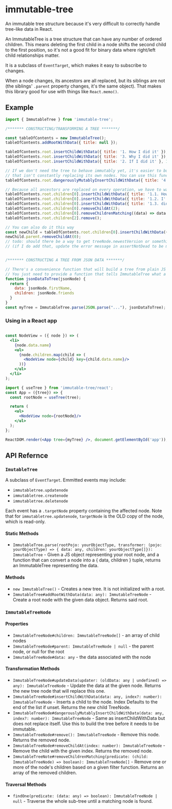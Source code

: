 # immutable-tree

An immutable tree structure because it's very difficult to correctly handle
tree-like data in React.

An ImmutableTree is a tree structure that can have any number of ordered
children. This means deleting the first child in a node shifts the second child
to the first position, so it's not a good fit for binary data where right/left
child relationships matter.

It is a subclass of `EventTarget`, which makes it easy to subscribe to changes.

When a node changes, its ancestors are all replaced, but its siblings are not
(the siblings' `.parent` property changes, it's the same object). That makes
this library good for use with things like `React.memo()`.

## Example

```javascript
import { ImmutableTree } from 'immutable-tree';

/******* CONSTRUCTING/TRANSFORMING A TREE *******/

const tableOfContents = new ImmutableTree();
tableOfContents.addRootWithData({ title: null });

tableOfContents.root.insertChildWithData({ title: '1. How I did it' });
tableOfContents.root.insertChildWithData({ title: '3. Why I did it' }); // root is a different object now!
tableOfContents.root.insertChildWithData({ title: '2. If I did it' }, 1); // optional second argument is index in children list

// If we don't need the tree to behave immutably yet, it's easier to build a tree
// that isn't constantly replacing its own nodes. You can use this function in that case
tableOfContents.root.dangerouslyMutablyInsertChildWithData({ title: '4. But... I did it...' }, 1);

// Because all ancestors are replaced on every operation, we have to walk the entire tree for every operation
tableOfContents.root.children[0].insertChildWithData({ title: '1.1. How' });
tableOfContents.root.children[0].insertChildWithData({ title: '1.2. I' });
tableOfContents.root.children[0].insertChildWithData({ title: '1.3. did' });
tableOfContents.root.children[0].removeChildAt(2);
tableOfContents.root.children[0].removeChildrenMatching((data) => data.title.includes('How'));
tableOfContents.root.children[2].remove();

// You can also do it this way
const newChild = tableOfContents.root.children[0].insertChildWithData({ title: '1.4. It' });
newChild.parent.removeChildAt(0);
// todo: should there be a way to get treeNode.newestVersion or something? Or would that cause all manner of memory leaks? Hm...
// (if I do add that, update the error message in assertNotDead to be more helpful)


/******* CONSTRUCTING A TREE FROM JSON DATA *******/

// There's a convenience function that will build a tree from plain JS objects
// You just need to provide a function that tells ImmutableTree what a given object's data and children are
function jsonDataToTree(jsonNode) {
  return {
    data: jsonNode.firstName,
    children: jsonNode.friends
  }
}
const myTree = ImmutableTree.parse(JSON.parse("..."), jsonDataToTree);
```

### Using in a React app

```jsx

const NodeView = ({ node }) => (
  <li>
    {node.data.name}
    <ul>
      {node.children.map(child => (
        <NodeView node={child} key={child.data.name}/>
      ))}
    </ul>
  </li>
);

import { useTree } from 'immutable-tree/react';
const App = ({tree}) => {
  const rootNode = useTree(tree);

  return (
    <ul>
      <NodeView node={rootNode}/>
    </ul>
  );
};

ReactDOM.render(<App tree={myTree} />, document.getElementById('app'));
```


## API Refernce

### `ImutableTree`

A subclass of `EventTarget`. Emmitted events may include:

- `immutabletree.updatenode`
- `immutabletree.createnode`
- `immutabletree.deletenode`

Each event has a `.targetNode` property containing the affected node. Note that
for `immutabletree.updatenode`, `targetNode` is the OLD copy of the node, which
is read-only.

#### Static Methods

- `ImmutableTree.parse(rootPojo: yourObjectType, transformer: (pojo: yourObjectType) => { data: any, children: yourObjectType[]}): ImmutableTree` - Given a JS object representing your root node, and a function that can convert a node into a { data, children } tuple, returns an ImmutableTree representing the data.

#### Methods

- `new ImmutableTree()` - Creates a new tree. It is not initialized with a root.
- `ImmutableTree#addRootWithData(data: any): ImmutableTreeNode` - Create a root
  node with the given data object. Returns said root.

### `ImmutableTreeNode`

#### Properties
- `ImmutableTreeNode#children: ImmutableTreeNode[]` - an array of child nodes
- `ImmutableTreeNode#parent: ImmutableTreeNode | null` - the parent node, or null for the root
- `ImmutableTreeNode#data: any` - the data associated with the node

#### Transformation Methods

- `ImmutableTreeNode#updateData(updater: (oldData: any | undefined) => any): ImmutableTreeNode` - Update the data at the given node. Returns the new tree node that will replace this one.
- `ImmutableTreeNode#insertChildWithData(data: any, index?: number): ImmutableTreeNode` - Inserts a child to the node. Index Defaults to the end of the list if unset. Returns the new child TreeNode.
- `ImmutableTreeNode#dangerouslyMutablyInsertChildWithData(data: any, index?: number): ImmutableTreeNode` - Same as insertChildWithData but does not replace itself. Use this to build the tree before it needs to be immutable.
- `ImmutableTreeNode#remove(): ImmutableTreeNode` - Remove this node. Returns the removed node.
- `ImmutableTreeNode#removeChildAt(index: number): ImmutableTreeNode` - Remove the child with the given index. Returns the removed node.
- `ImmutableTreeNote#removeChildrenMatching(predicate: (child: ImmutableTreeNode) => boolean): ImmutableTreeNode[]` - Remove one or more of the node's children based on a given filter function. Returns  an array of the removed children.

#### Traversal Methods

- `findOne(predicate: (data: any) => boolean): ImmutableTreeNode | null` - Traverse the whole sub-tree until a matching node is found.
